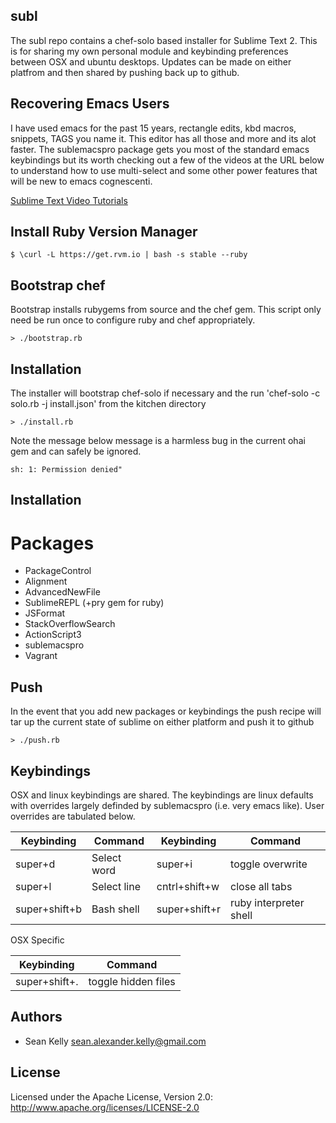 ## subl 

The subl repo contains a chef-solo based installer for Sublime Text 2. This is for sharing my own personal module and keybinding preferences between OSX and ubuntu desktops.  Updates can be made on either platfrom and then shared by pushing back up to github.

## Recovering Emacs Users
I have used emacs for the past 15 years, rectangle edits, kbd macros, snippets, TAGS you name it.  This editor has all those and more and its alot faster.  The sublemacspro package gets you most of the standard emacs keybindings but its worth checking out a few of the videos at the URL below to understand how to use multi-select and some other power features that will be new to emacs cognescenti. 

[Sublime Text Video Tutorials](https://tutsplus.com/course/improve-workflow-in-sublime-text-2/)
 

## Install Ruby Version Manager

```
$ \curl -L https://get.rvm.io | bash -s stable --ruby
```
## Bootstrap chef

Bootstrap installs rubygems from source and the chef gem.  This script only need be run once to configure ruby and chef appropriately. 

```
> ./bootstrap.rb
```
## Installation 
The installer will bootstrap chef-solo if necessary and the run 'chef-solo -c solo.rb -j install.json' from the kitchen directory

```
> ./install.rb
```
Note the message below message is a harmless bug in the current ohai gem and can safely be ignored. 

```
sh: 1: Permission denied"
```

## Installation 
# Packages
* PackageControl
* Alignment
* AdvancedNewFile
* SublimeREPL (+pry gem for ruby)
* JSFormat
* StackOverflowSearch
* ActionScript3
* sublemacspro
* Vagrant

## Push
In the event that you add new packages or keybindings the push recipe will tar up the current state of sublime on either platform and push it to github

```
> ./push.rb
```

## Keybindings

OSX and linux keybindings are shared.  The keybindings are linux defaults with overrides largely definded by sublemacspro (i.e. very emacs like).  User overrides are tabulated below. 

Keybinding    | Command       | Keybinding    | Command           
------------  | ------------- | ------------  | ----------------  
super+d       | Select word   | super+i       | toggle overwrite  
super+l       | Select line   | cntrl+shift+w | close all tabs    
super+shift+b | Bash shell    | super+shift+r | ruby interpreter shell

OSX Specific

Keybinding    | Command       
------------  | -------------------  
super+shift+. | toggle hidden files 

## Authors

* Sean Kelly sean.alexander.kelly@gmail.com

## License

Licensed under the Apache License, Version 2.0: http://www.apache.org/licenses/LICENSE-2.0
